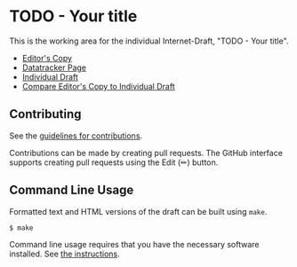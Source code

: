 # TODO - Your title

This is the working area for the individual Internet-Draft, "TODO - Your title".

* [Editor's Copy](https://SteveLasker.github.io/draft-lasker-meta-map/#go.draft-lasker-cose-meta-map.html)
* [Datatracker Page](https://datatracker.ietf.org/doc/draft-lasker-cose-meta-map)
* [Individual Draft](https://datatracker.ietf.org/doc/html/draft-lasker-cose-meta-map)
* [Compare Editor's Copy to Individual Draft](https://SteveLasker.github.io/draft-lasker-meta-map/#go.draft-lasker-cose-meta-map.diff)


## Contributing

See the
[guidelines for contributions](https://github.com/SteveLasker/draft-lasker-meta-map/blob/main/CONTRIBUTING.md).

Contributions can be made by creating pull requests.
The GitHub interface supports creating pull requests using the Edit (✏) button.


## Command Line Usage

Formatted text and HTML versions of the draft can be built using `make`.

```sh
$ make
```

Command line usage requires that you have the necessary software installed.  See
[the instructions](https://github.com/martinthomson/i-d-template/blob/main/doc/SETUP.md).

